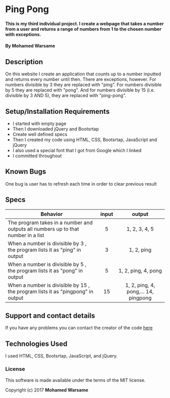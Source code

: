 # Ping Pong

#### This is my third individual project. I create a webpage that takes a number from a user and returns a range of numbers from 1 to the chosen number with exceptions.

#### By Mohamed Warsame

## Description

On this website I create an application that counts up to a number inputted and returns every number until then. There are exceptions, however. For numbers divisible by 3 they are replaced with "ping". For numbers divisible by 5 they are replaced with "pong". And for numbers divisible by 15 (i.e. divisible by 3 AND 5), they are replaced with "ping-pong".

## Setup/Installation Requirements

* I started with empty page
* Then I downloaded jQuery and Bootsrtap
* Create well defined specs
* Then I created my code using HTML, CSS, Bootsrtap, JavaScript and jQuery
* I also used a special font that I got from Google which I linked
* I committed throughout


## Known Bugs

One bug is user has to refresh each time in order to clear previous result

## Specs

| Behavior | input | output |
| -------- | :---: | :----: |
|The program takes in a number and outputs all numbers up to that number in a list | 5 | 1, 2, 3, 4, 5	|
| When a number is divisible by 3 , the program lists it as "ping" in output | 3 | 1, 2, ping	|
| When a number is divisible by 5 , the program lists it as "pong" in output | 5 | 1, 2, ping, 4, pong	|
| When a number is divisible by 15 , the program lists it as "pingpong" in output | 15 | 1, 2, ping, 4, pong,... 14, pingpong	|


## Support and contact details

If you have any problems you can contact the creator of the code <a href="https://github.com/mwarsame9/">here</a>

## Technologies Used

I used HTML, CSS, Bootsrtap, JavaScript, and jQuery.

### License

This software is made available under the terms of the MIT license.

Copyright (c) 2017 **Mohamed Warsame**
